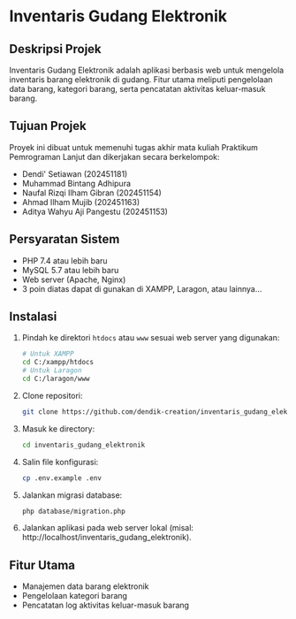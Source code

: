 # Inventaris Gudang Elektronik

## Deskripsi Projek

Inventaris Gudang Elektronik adalah aplikasi berbasis web untuk mengelola inventaris barang elektronik di gudang. Fitur utama meliputi pengelolaan data barang, kategori barang, serta pencatatan aktivitas keluar-masuk barang.

## Tujuan Projek

Proyek ini dibuat untuk memenuhi tugas akhir mata kuliah Praktikum Pemrograman Lanjut dan dikerjakan secara berkelompok:

- Dendi' Setiawan (202451181)
- Muhammad Bintang Adhipura
- Naufal Rizqi Ilham Gibran (202451154)
- Ahmad Ilham Mujib (202451163)
- Aditya Wahyu Aji Pangestu (202451153)

## Persyaratan Sistem

- PHP 7.4 atau lebih baru
- MySQL 5.7 atau lebih baru
- Web server (Apache, Nginx)
- 3 poin diatas dapat di gunakan di XAMPP, Laragon, atau lainnya...

## Instalasi

1. Pindah ke direktori `htdocs` atau `www` sesuai web server yang digunakan:
   ```bash
   # Untuk XAMPP
   cd C:/xampp/htdocs
   # Untuk Laragon
   cd C:/laragon/www
   ```
2. Clone repositori:
   ```bash
   git clone https://github.com/dendik-creation/inventaris_gudang_elektronik.git
   ```
3. Masuk ke directory:
   ```bash
   cd inventaris_gudang_elektronik
   ```
4. Salin file konfigurasi:
   ```bash
   cp .env.example .env
   ```
5. Jalankan migrasi database:
   ```bash
   php database/migration.php
   ```
6. Jalankan aplikasi pada web server lokal (misal: http://localhost/inventaris_gudang_elektronik).

## Fitur Utama

- Manajemen data barang elektronik
- Pengelolaan kategori barang
- Pencatatan log aktivitas keluar-masuk barang
